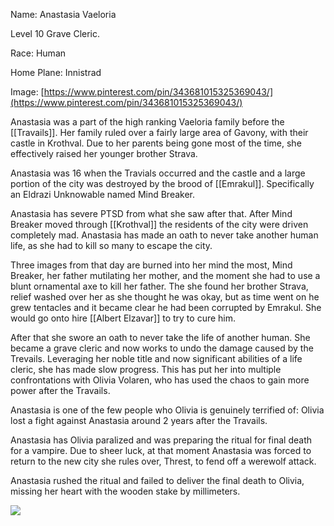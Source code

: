 Name: Anastasia Vaeloria

Level 10 Grave Cleric. 

Race: Human

Home Plane: Innistrad

Image: [https://www.pinterest.com/pin/343681015325369043/](https://www.pinterest.com/pin/343681015325369043/)

  
Anastasia was a part of the high ranking Vaeloria family before the [[Travails]]. Her family ruled over a fairly large area of Gavony, with their castle in Krothval. Due to her parents being gone most of the time, she effectively raised her younger brother Strava. 

  

Anastasia was 16 when the Travials occurred and the castle and a large portion of the city was destroyed by the brood of [[Emrakul]]. Specifically an Eldrazi Unknowable named Mind Breaker.

  

Anastasia has severe PTSD from what she saw after that. After Mind Breaker moved through [[Krothval]] the residents of the city were driven completely mad. Anastasia has made an oath to never take another human life, as she had to kill so many to escape the city. 

  

Three images from that day are burned into her mind the most, Mind Breaker, her father mutilating her mother, and the moment she had to use a blunt ornamental axe to kill her father. The she found her brother Strava, relief washed over her as she thought he was okay, but as time went on he grew tentacles and it became clear he had been corrupted by Emrakul. She would go onto hire [[Albert Elzavar]] to try to cure him.

  

After that she swore an oath to never take the life of another human. She became a grave cleric and now works to undo the damage caused by the Trevails. Leveraging her noble title and now significant abilities of a life cleric, she has made slow progress. This has put her into multiple confrontations with Olivia Volaren, who has used the chaos to gain more power after the Travails.

  

Anastasia is one of the few people who Olivia is genuinely terrified of: Olivia lost a fight against Anastasia around 2 years after the Travails.

  

Anastasia has Olivia paralized and was preparing the ritual for final death for a vampire. Due to sheer luck, at that moment Anastasia was forced to return to the new city she rules over, Threst, to fend off a werewolf attack.

  

Anastasia rushed the ritual and failed to deliver the final death to Olivia, missing her heart with the wooden stake by millimeters.

![](https://lh4.googleusercontent.com/vp3hr12vpB5VTw_d90m1HxykQo1KD7uP3MME0W14dxJNaYPTe-ahTKeGQ4sBSLEfMOxaifuf_zOxuuycPJNhSfLg3FD8S8tWLC4xfjFGDCgNkqg1VUJ3LcLi17Hy1rrtXzNvpuSCss6Tk8s8IQ)